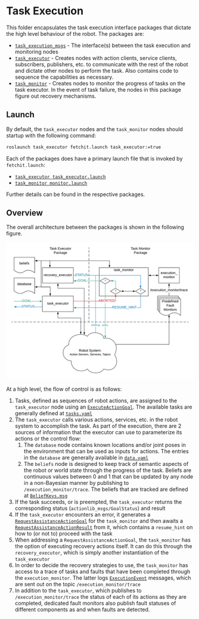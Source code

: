 # Task Execution

This folder encapsulates the task execution interface packages that dictate the high level behaviour of the robot. The packages are:

- [`task_execution_msgs`](task_execution_msgs/) - The interface(s) between the task execution and monitoring nodes
- [`task_executor`](task_executor/) - Creates nodes with action clients, service clients, subscribers, publishers, etc. to communicate with the rest of the robot and dictate other nodes to perform the task. Also contains code to sequence the capabilities as necessary.
- [`task_monitor`](task_monitor/) - Creates nodes to monitor the progress of tasks on the task executor. In the event of task failure, the nodes in this package figure out recovery mechanisms.


## Launch

By default, the `task_executor` nodes and the `task_monitor` nodes should startup with the following command:

```bash
roslaunch task_executor fetchit.launch task_executor:=true
```

Each of the packages does have a primary launch file that is invoked by `fetchit.launch`:

- [`task_executor task_executor.launch`](task_executor/launch/task_executor.launch)
- [`task_monitor monitor.launch`](task_monitor/launch/monitor.launch)

Further details can be found in the respective packages.


## Overview

The overall architecture between the packages is shown in the following figure.

![Package Structure](docs/package_structure.png)

At a high level, the flow of control is as follows:

1. Tasks, defined as sequences of robot actions, are assigned to the `task_executor` node using an [`ExecuteActionGoal`](task_execution_msgs/action/Execute.action). The available tasks are generally defined at [`tasks.yaml`](task_executor/config/tasks.yaml)
1. The `task_executor` calls various actions, services, etc. in the robot system to accomplish the task. As part of the execution, there are 2 sources of information that the executor can use to parameterize its actions or the control flow:
    1. The `database` node contains known locations and/or joint poses in the environment that can be used as inputs for actions. The entries in the `database` are generally available in [`data.yaml`](task_executor/config/data.yaml)
    1. The `beliefs` node is designed to keep track of semantic aspects of the robot or world state through the progress of the task. Beliefs are continuous values between 0 and 1 that can be updated by any node in a non-Bayesian manner by publishing to `/execution_monitor/trace`. The beliefs that are tracked are defined at [`BeliefKeys.msg`](task_execution_msgs/msg/BeliefKeys.msg)
1. If the task succeeds, or is preempted, the `task_executor` returns the corresponding status (`actionlib_msgs/GoalStatus`) and result
1. If the `task_executor` encounters an error, it generates a [`RequestAssistanceActionGoal`](task_execution_msgs/action/RequestAssistance.action) for the `task_monitor` and then awaits a [`RequestAssistanceActionResult`](task_execution_msgs/action/RequestAssistance.action) from it, which contains a `resume_hint` on how to (or not to) proceed with the task
1. When addressing a `RequestAssistanceActionGoal`, the `task_monitor` has the option of executing recovery actions itself. It can do this through the `recovery_executor`, which is simply another instantiation of the `task_executor`
1. In order to decide the recovery strategies to use, the `task_monitor` has access to a trace of tasks and faults that have been completed through the `execution_monitor`. The latter logs [`ExecutionEvent`](task_execution_msgs/msg/ExecutionEvent.msg) messages, which are sent out on the topic `/execution_monitor/trace`
1. In addition to the `task_executor`, which publishes to `/execution_monitor/trace` the status of each of its actions as they are completed, dedicated fault monitors also publish fault statuses of different components as and when faults are detected.
